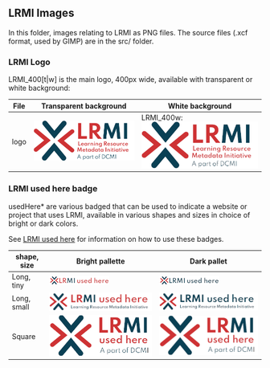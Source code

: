 ## LRMI Images

In this folder, images relating to LRMI as PNG files. The source files (.xcf format, used by GIMP) are in the src/ folder.

### LRMI Logo
LRMI_400[t|w] is the main logo, 400px wide, available with transparent or white background:

| File | Transparent background | White background |
|------|------------------------|------------------|
| logo | ![LRMI logo with transparent background](LRMI_400t.png) | LRMI_400w: ![LRMI logo with white background](LRMI_400w.png) |


### LRMI used here badge
usedHere* are various badged that can be used to indicate a website or project that uses LRMI, available in various shapes and sizes in choice of bright or dark colors.

See [LRMI used here](../usedHere.md) for information on how to use these badges.

| shape, size | Bright pallette | Dark pallet |
|-------------|-----------------|-------------|
| Long, tiny  | ![Tiny, bright version of LRMI used here badge](usedHereLong_tiny+bright.png) | ![Tiny, dark version of LRMI used here badge](usedHereLong_tiny+dark.png) |
| Long, small | ![Small, bright version of LRMI used here badge](usedHereLong_small+bright.png) | ![Small, dark version of LRMI used here badge](usedHereLong_small+dark.png) |
| Square      | ![Square, bright version of LRMI Used here badge](usedHereSquare_bright.png) | ![Square, bright version of LRMI Used here badge](usedHereSquare_bright.png) |


